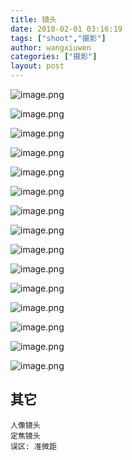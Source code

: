 ```yaml
---
title: 镜头
date: 2018-02-01 03:16:19
tags: ["shoot","摄影"]
author: wangxiuwen
categories: ["摄影"]
layout: post
---
```


![image.png](/images/8f94627850b684d99c5658577da23765.png)

![image.png](/images/af7e07703d0806d6aea1e4badb80bbea.png)

![image.png](/images/c0feeb384da5a7d376cb12dcac816124.png)

![image.png](/images/e8c33c0b811ff5ba96ba4dce96daa7a0.png)

![image.png](/images/f8f22fedd562cc59d31eaa2133dd42ee.png)

![image.png](/images/e6a20a0aea5ca8ae60b9d566cf2a03ea.png)

![image.png](/images/33e672c5a72d38275cf273195e68a24e.png)

![image.png](/images/16f3a4150a859c988b08d4321a1aabc4.png)

![image.png](/images/221ae345047cd89d4fa3c895d19a27cc.png)

![image.png](/images/207863d30534837aeb54edc1893b9d39.png)

![image.png](/images/114779289bfe5e4485814c4f178c9150.png)

![image.png](/images/56e6116f4f486908c33cf177184cadb6.png)

![image.png](/images/33e7191b7866820cbbc503176f3ce559.png)

![image.png](/images/69aaf02c206c5f9717ee88373335050b.png)

![image.png](/images/42c911d9555eb45ad9faab23630d1ae9.png)

## 其它

	人像镜头
	定焦镜头
	误区: 准微距